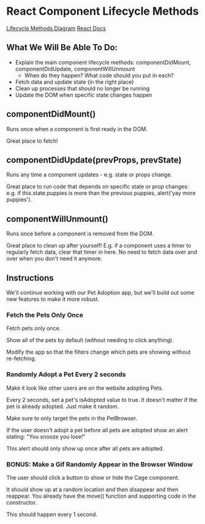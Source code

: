 # React Component Lifecycle Methods

[Lifecycle Methods Diagram](https://projects.wojtekmaj.pl/react-lifecycle-methods-diagram/)
[React Docs](https://reactjs.org/docs/react-component.html#the-component-lifecycle)

## What We Will Be Able To Do:
- Explain the main component lifecycle methods: componentDidMount, componentDidUpdate, componentWillUnmount
  - When do they happen? What code should you put in each?
- Fetch data and update state (in the right place)
- Clean up processes that should no longer be running
- Update the DOM when specific state changes happen

## componentDidMount()
Runs once when a component is first ready in the DOM. 

Great place to fetch!

## componentDidUpdate(prevProps, prevState)
Runs any time a component updates - e.g. state or props change.

Great place to run code that depends on specific state or prop changes: e.g. if this.state.puppies is more than the previous puppies, alert('yay more puppies').

## componentWillUnmount()
Runs once before a component is removed from the DOM. 

Great place to clean up after yourself! E.g. if a component uses a timer to regularly fetch data, clear that timer in here. No need to fetch data over and over when you don't need it anymore.

## Instructions

We'll continue working with our Pet Adoption app, but we'll build out some new features to make it more robust.

### Fetch the Pets Only Once

Fetch pets only once.

Show all of the pets by default (without needing to click anything).

Modify the app so that the filters change which pets are showing without re-fetching.

### Randomly Adopt a Pet Every 2 seconds
Make it look like other users are on the website adopting Pets.

Every 2 seconds, set a pet's isAdopted value to true. It doesn't matter if the pet is already adopted.
Just make it random.

Make sure to only target the pets in the PetBrowser.

If the user doesn't adopt a pet before all pets are adopted show an alert stating:
"You snooze you lose!"

This alert should only show up once after all pets are adopted.

### BONUS: Make a Gif Randomly Appear in the Browser Window
The user should click a button to show or hide the Cage component.

It should show up at a random location and then disappear and then reappear.
You already have the move() function and supporting code in the constructor.

This should happen every 1 second.